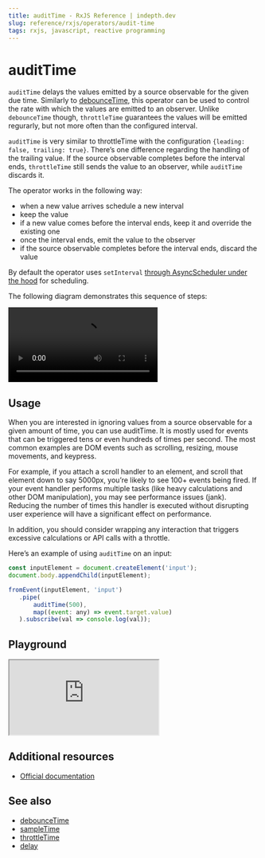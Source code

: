 ```yaml
---
title: auditTime - RxJS Reference | indepth.dev
slug: reference/rxjs/operators/audit-time
tags: rxjs, javascript, reactive programming
---
```


# auditTime

`auditTime` delays the values emitted by a source observable for the given due time. Similarly to [debounceTime](https://indepth.dev/reference/rxjs/operators/debounce-time), this operator can be used to control the rate with which the values are emitted to an observer. Unlike `debounceTime` though, `throttleTime` guarantees the values will be emitted regurarly, but not more often than the configured interval.

`auditTime` is very similar to throttleTime with the configuration `{leading: false, trailing: true}`. There’s one difference regarding the handling of the trailing value. If the source observable completes before the interval ends, `throttleTime` still sends the value to an observer, while `auditTime` discards it.

The operator works in the following way:
- when a new value arrives schedule a new interval
- keep the value
- if a new value comes before the interval ends, keep it and override the existing one
- once the interval ends, emit the value to the observer
- if the source observable completes before the interval ends, discard the value

By default the operator uses `setInterval` [through AsyncScheduler under the hood](https://github.com/ReactiveX/rxjs/blob/9b708613cb7687647dc43c5e15b821e17ccc23ef/src/internal/operators/debounceTime.ts#L64) for scheduling.

The following diagram demonstrates this sequence of steps:

<video>
    <source src="https://images.indepth.dev/references/rxjs/operators/audit-time.mp4" type="video/mp4">
</video>

## Usage
When you are interested in ignoring values from a source observable for a given amount of time, you can use auditTime. It is mostly used for events that can be triggered tens or even hundreds of times per second. The most common examples are DOM events such as scrolling, resizing, mouse movements, and keypress. 

For example, if you attach a scroll handler to an element, and scroll that element down to say 5000px, you’re likely to see 100+ events being fired. If your event handler performs multiple tasks (like heavy calculations and other DOM manipulation), you may see performance issues (jank). Reducing the number of times this handler is executed without disrupting user experience will have a significant effect on performance.

In addition, you should consider wrapping any interaction that triggers excessive calculations or API calls with a throttle.

Here’s an example of using `auditTime` on an input:

```javascript
const inputElement = document.createElement('input');
document.body.appendChild(inputElement);

fromEvent(inputElement, 'input')
   .pipe(
       auditTime(500),
       map((event: any) => event.target.value)
   ).subscribe(val => console.log(val));
```

## Playground

<iframe src="https://stackblitz.com/edit/indepth-rxjs-audittime?embed=1&file=index.ts"></iframe>

## Additional resources

- [Official documentation](https://rxjs.dev/api/operators/auditTime)

## See also

- [debounceTime](https://indepth.dev/reference/rxjs/operators/debounce-time)
- [sampleTime](https://indepth.dev/reference/rxjs/operators/sample-time)
- [throttleTime](https://indepth.dev/reference/rxjs/operators/throttle-time)
- [delay](https://indepth.dev/reference/rxjs/operators/delay)


